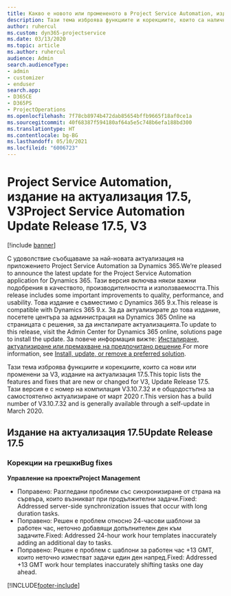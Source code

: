 ```yaml
---
title: Какво е новото или промененото в Project Service Automation, издание на актуализация 17.5, корекция, V3
description: Тази тема изброява функциите и корекциите, които са налични в Project Service Automation V3, издание на актуализация 17.5, V3.
author: ruhercul
ms.custom: dyn365-projectservice
ms.date: 03/13/2020
ms.topic: article
ms.author: ruhercul
audience: Admin
search.audienceType:
- admin
- customizer
- enduser
search.app:
- D365CE
- D365PS
- ProjectOperations
ms.openlocfilehash: 7f78cb8974b472dab85654bffb9665f18af0ce1a
ms.sourcegitcommit: 40f68387f594180af64a5e5c748b6efa188bd300
ms.translationtype: HT
ms.contentlocale: bg-BG
ms.lasthandoff: 05/10/2021
ms.locfileid: "6006723"
---
```

# <a name="project-service-automation-update-release-175-v3"></a><span data-ttu-id="15217-103">Project Service Automation, издание на актуализация 17.5, V3</span><span class="sxs-lookup"><span data-stu-id="15217-103">Project Service Automation Update Release 17.5, V3</span></span>

[!include [banner](../includes/psa-now-project-operations.md)]

<span data-ttu-id="15217-104">С удоволствие съобщаваме за най-новата актуализация на приложението Project Service Automation за Dynamics 365.</span><span class="sxs-lookup"><span data-stu-id="15217-104">We’re pleased to announce the latest update for the Project Service Automation application for Dynamics 365.</span></span> <span data-ttu-id="15217-105">Тази версия включва някои важни подобрения в качеството, производителността и използваемостта.</span><span class="sxs-lookup"><span data-stu-id="15217-105">This release includes some important improvements to quality, performance, and usability.</span></span>  <span data-ttu-id="15217-106">Това издание е съвместимо с Dynamics 365 9.x.</span><span class="sxs-lookup"><span data-stu-id="15217-106">This release is compatible with Dynamics 365 9.x.</span></span> <span data-ttu-id="15217-107">За да актуализирате до това издание, посетете центъра за администрация на Dynamics 365 Online на страницата с решения, за да инсталирате актуализацията.</span><span class="sxs-lookup"><span data-stu-id="15217-107">To update to this release, visit the Admin Center for Dynamics 365 online, solutions page to install the update.</span></span> <span data-ttu-id="15217-108">За повече информация вижте: [Инсталиране, актуализиране или премахване на предпочитано решение](/power-platform/admin/install-remove-preferred-solution).</span><span class="sxs-lookup"><span data-stu-id="15217-108">For more information, see [Install, update, or remove a preferred solution](/power-platform/admin/install-remove-preferred-solution).</span></span>

<span data-ttu-id="15217-109">Тази тема изброява функциите и корекциите, които са нови или променени за V3, издание на актуализация 17.5.</span><span class="sxs-lookup"><span data-stu-id="15217-109">This topic lists the features and fixes that are new or changed for V3, Update Release 17.5.</span></span> <span data-ttu-id="15217-110">Тази версия е с номер на компилация V3.10.7.32 и е общодостъпна за самостоятелно актуализиране от март 2020 г.</span><span class="sxs-lookup"><span data-stu-id="15217-110">This version has a build number of V3.10.7.32 and is generally available through a self-update in March 2020.</span></span>


## <a name="update-release-175"></a><span data-ttu-id="15217-111">Издание на актуализация 17.5</span><span class="sxs-lookup"><span data-stu-id="15217-111">Update Release 17.5</span></span>

### <a name="bug-fixes"></a><span data-ttu-id="15217-112">Корекции на грешки</span><span class="sxs-lookup"><span data-stu-id="15217-112">Bug fixes</span></span>


<span data-ttu-id="15217-113">**Управление на проекти**</span><span class="sxs-lookup"><span data-stu-id="15217-113">**Project Management**</span></span>

- <span data-ttu-id="15217-114">Поправено: Разгледани проблеми със синхронизиране от страна на сървъра, които възникват при продължителни задачи.</span><span class="sxs-lookup"><span data-stu-id="15217-114">Fixed: Addressed server-side synchronization issues that occur with long duration tasks.</span></span>
- <span data-ttu-id="15217-115">Поправено: Решен е проблем относно 24-часови шаблони за работен час, неточно добавящи допълнителен ден към задачите.</span><span class="sxs-lookup"><span data-stu-id="15217-115">Fixed: Addressed 24-hour work hour templates inaccurately adding an additional day to tasks.</span></span>
- <span data-ttu-id="15217-116">Поправено: Решен е проблем с шаблони за работен час +13 GMT, които неточно изместват задачи един ден напред.</span><span class="sxs-lookup"><span data-stu-id="15217-116">Fixed: Addressed +13 GMT work hour templates inaccurately shifting tasks one day ahead.</span></span>



[!INCLUDE[footer-include](../includes/footer-banner.md)]